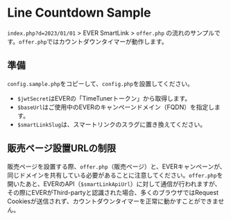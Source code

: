 # Line Countdown Sample

`index.php?d=2023/01/01` > EVER SmartLink > `offer.php` の流れのサンプルです。`offer.php`ではカウントダウンタイマーが動作します。

## 準備
`config.sample.php`をコピーして、`config.php`を設置してください。

- `$jwtSecret`はEVERの「TimeTunerトークン」から取得します。
- `$baseUrl`はご使用中のEVERのキャンペーンドメイン（FQDN）を指定します。
- `$smartLinkSlug`は、スマートリンクのスラグに置き換えてください。

## 販売ページ設置URLの制限

販売ページを設置する際、`offer.php`（販売ページ）と、EVERキャンペーンが、同じドメインを共有している必要があることに注意してください。`offer.php`を開いたあと、EVERのAPI（`$smartLinkApiUrl`）に対して通信が行われますが、その際にEVERがThird-partyと認識された場合、多くのブラウザではRequest Cookiesが送信されず、カウントダウンタイマーを正常に動かすことができません。
